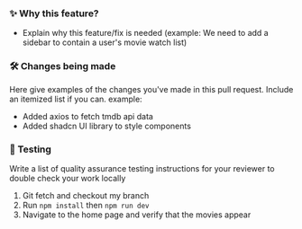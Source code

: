 ### ✨ Why this feature?
- Explain why this feature/fix is needed
(example: We need to add a sidebar to contain a user's movie watch list)

### 🛠 Changes being made
Here give examples of the changes you've made in this pull request. Include an itemized list if you can.
example:
- Added axios to fetch tmdb api data
- Added shadcn UI library to style components

### 🧪 Testing
Write a list of quality assurance testing instructions for your reviewer to double check your work locally
1. Git fetch and checkout my branch
2. Run `npm install` then `npm run dev`
3. Navigate to the home page and verify that the movies appear
